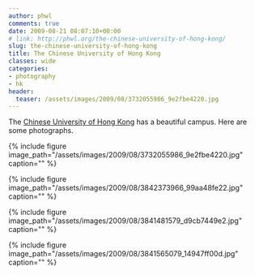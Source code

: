 ```yaml
---
author: phwl
comments: true
date: 2009-08-21 08:07:10+00:00
# link: http://phwl.org/the-chinese-university-of-hong-kong/
slug: the-chinese-university-of-hong-kong
title: The Chinese University of Hong Kong
classes: wide
categories:
- photography
- hk
header:
  teaser: /assets/images/2009/08/3732055986_9e2fbe4220.jpg
---
```


The [Chinese University of Hong Kong](http://www.cuhk.edu.hk) has a beautiful campus. Here are some photographs.

{% include figure image_path="/assets/images/2009/08/3732055986_9e2fbe4220.jpg" caption="" %}

{% include figure image_path="/assets/images/2009/08/3842373966_99aa48fe22.jpg" caption="" %}

{% include figure image_path="/assets/images/2009/08/3841481579_d9cb7449e2.jpg" caption="" %}

{% include figure image_path="/assets/images/2009/08/3841565079_14947ff00d.jpg" caption="" %}








